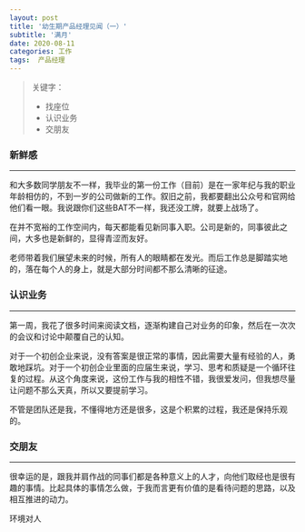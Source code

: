 ```yaml
---
layout: post
title: '幼生期产品经理见闻（一）'
subtitle: '满月'
date: 2020-08-11
categories: 工作
tags:  产品经理
---
```


> 关键字：
> - 找座位
> - 认识业务
> - 交朋友

### 新鲜感

---

和大多数同学朋友不一样，我毕业的第一份工作（目前）是在一家年纪与我的职业年龄相仿的，不到一岁的公司做新的工作。叙旧之前，我都要翻出公众号和官网给他们看一眼。我说跟你们这些BAT不一样，我还没工牌，就要上战场了。

在并不宽裕的工作空间内，每天都能看见新同事入职。公司是新的，同事彼此之间，大多也是新鲜的，显得青涩而友好。

老师带着我们展望未来的时候，所有人的眼睛都在发光。而后工作总是脚踏实地的，落在每个人的身上，就是大部分时间都不那么清晰的征途。

### 认识业务

---

第一周，我花了很多时间来阅读文档，逐渐构建自己对业务的印象，然后在一次次的会议和讨论中颠覆自己的认知。

对于一个初创企业来说，没有答案是很正常的事情，因此需要大量有经验的人，勇敢地踩坑。对于一个初创企业里面的应届生来说，学习、思考和质疑是一个循环往复的过程。从这个角度来说，这份工作与我的相性不错，我很爱发问，但我想尽量让问题不那么天真，所以又要提前学习。

不管是团队还是我，不懂得地方还是很多，这是个积累的过程，我还是保持乐观的。

### 交朋友

---

很幸运的是，跟我并肩作战的同事们都是各种意义上的人才，向他们取经也是很有趣的事情。比起具体的事情怎么做，于我而言更有价值的是看待问题的思路，以及相互推进的动力。

环境对人
<!--stackedit_data:
eyJoaXN0b3J5IjpbNTA1Mjk3NzQxLC0xNDQyNjg1NzEyLDE5MT
k1MTc4NTQsMjEwMjIzNjIxOCwtMTIxMDA4MTYwMSwtMTk2OTg2
NjE0NSwtMTI2OTkwNTEyLDEyNzg3OTEzOTAsMjA4Njk1NTE0XX
0=
-->